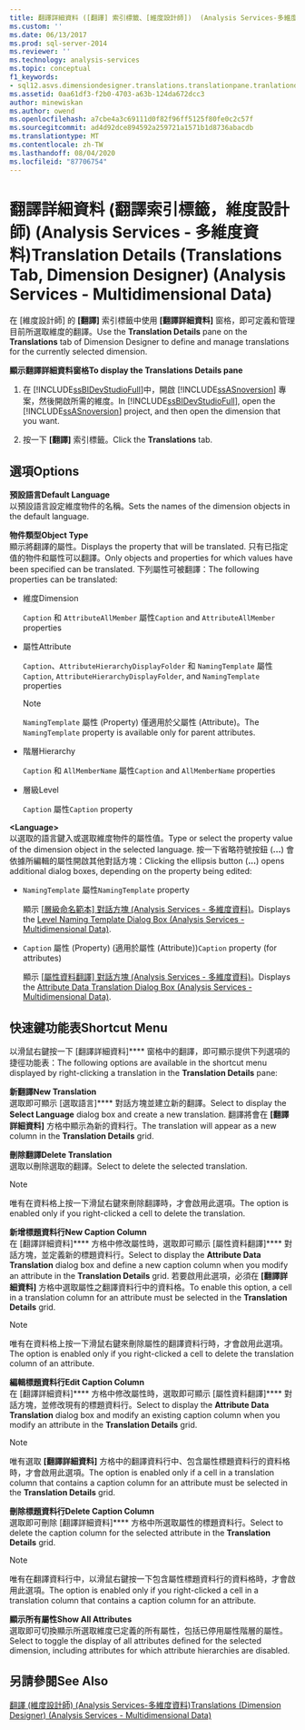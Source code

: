 ```yaml
---
title: 翻譯詳細資料 ([翻譯] 索引標籤、[維度設計師])  (Analysis Services-多維度資料) |Microsoft Docs
ms.custom: ''
ms.date: 06/13/2017
ms.prod: sql-server-2014
ms.reviewer: ''
ms.technology: analysis-services
ms.topic: conceptual
f1_keywords:
- sql12.asvs.dimensiondesigner.translations.translationpane.tranlationdetails.f1
ms.assetid: 0aa61df3-f2b0-4703-a63b-124da672dcc3
author: minewiskan
ms.author: owend
ms.openlocfilehash: a7cbe4a3c69111d0f82f96ff5125f80fe0c2c57f
ms.sourcegitcommit: ad4d92dce894592a259721a1571b1d8736abacdb
ms.translationtype: MT
ms.contentlocale: zh-TW
ms.lasthandoff: 08/04/2020
ms.locfileid: "87706754"
---
```

# <a name="translation-details-translations-tab-dimension-designer-analysis-services---multidimensional-data"></a><span data-ttu-id="32268-102">翻譯詳細資料 (翻譯索引標籤，維度設計師) (Analysis Services - 多維度資料)</span><span class="sxs-lookup"><span data-stu-id="32268-102">Translation Details (Translations Tab, Dimension Designer) (Analysis Services - Multidimensional Data)</span></span>
  <span data-ttu-id="32268-103">在 [維度設計師] 的 **[翻譯]** 索引標籤中使用 **[翻譯詳細資料]** 窗格，即可定義和管理目前所選取維度的翻譯。</span><span class="sxs-lookup"><span data-stu-id="32268-103">Use the **Translation Details** pane on the **Translations** tab of Dimension Designer to define and manage translations for the currently selected dimension.</span></span>  
  
 <span data-ttu-id="32268-104">**顯示翻譯詳細資料窗格**</span><span class="sxs-lookup"><span data-stu-id="32268-104">**To display the Translations Details pane**</span></span>  
  
1.  <span data-ttu-id="32268-105">在 [!INCLUDE[ssBIDevStudioFull](../includes/ssbidevstudiofull-md.md)]中，開啟 [!INCLUDE[ssASnoversion](../includes/ssasnoversion-md.md)] 專案，然後開啟所需的維度。</span><span class="sxs-lookup"><span data-stu-id="32268-105">In [!INCLUDE[ssBIDevStudioFull](../includes/ssbidevstudiofull-md.md)], open the [!INCLUDE[ssASnoversion](../includes/ssasnoversion-md.md)] project, and then open the dimension that you want.</span></span>  
  
2.  <span data-ttu-id="32268-106">按一下 **[翻譯]** 索引標籤。</span><span class="sxs-lookup"><span data-stu-id="32268-106">Click the **Translations** tab.</span></span>  
  
## <a name="options"></a><span data-ttu-id="32268-107">選項</span><span class="sxs-lookup"><span data-stu-id="32268-107">Options</span></span>  
 <span data-ttu-id="32268-108">**預設語言**</span><span class="sxs-lookup"><span data-stu-id="32268-108">**Default Language**</span></span>  
 <span data-ttu-id="32268-109">以預設語言設定維度物件的名稱。</span><span class="sxs-lookup"><span data-stu-id="32268-109">Sets the names of the dimension objects in the default language.</span></span>  
  
 <span data-ttu-id="32268-110">**物件類型**</span><span class="sxs-lookup"><span data-stu-id="32268-110">**Object Type**</span></span>  
 <span data-ttu-id="32268-111">顯示將翻譯的屬性。</span><span class="sxs-lookup"><span data-stu-id="32268-111">Displays the property that will be translated.</span></span> <span data-ttu-id="32268-112">只有已指定值的物件和屬性可以翻譯。</span><span class="sxs-lookup"><span data-stu-id="32268-112">Only objects and properties for which values have been specified can be translated.</span></span> <span data-ttu-id="32268-113">下列屬性可被翻譯：</span><span class="sxs-lookup"><span data-stu-id="32268-113">The following properties can be translated:</span></span>  
  
-   <span data-ttu-id="32268-114">維度</span><span class="sxs-lookup"><span data-stu-id="32268-114">Dimension</span></span>  
  
     <span data-ttu-id="32268-115">`Caption` 和 `AttributeAllMember` 屬性</span><span class="sxs-lookup"><span data-stu-id="32268-115">`Caption` and `AttributeAllMember` properties</span></span>  
  
-   <span data-ttu-id="32268-116">屬性</span><span class="sxs-lookup"><span data-stu-id="32268-116">Attribute</span></span>  
  
     <span data-ttu-id="32268-117">`Caption`、`AttributeHierarchyDisplayFolder` 和 `NamingTemplate` 屬性</span><span class="sxs-lookup"><span data-stu-id="32268-117">`Caption`, `AttributeHierarchyDisplayFolder`, and `NamingTemplate` properties</span></span>  
  
    > [!NOTE]  
    >  <span data-ttu-id="32268-118">`NamingTemplate` 屬性 (Property) 僅適用於父屬性 (Attribute)。</span><span class="sxs-lookup"><span data-stu-id="32268-118">The `NamingTemplate` property is available only for parent attributes.</span></span>  
  
-   <span data-ttu-id="32268-119">階層</span><span class="sxs-lookup"><span data-stu-id="32268-119">Hierarchy</span></span>  
  
     <span data-ttu-id="32268-120">`Caption` 和 `AllMemberName` 屬性</span><span class="sxs-lookup"><span data-stu-id="32268-120">`Caption` and `AllMemberName` properties</span></span>  
  
-   <span data-ttu-id="32268-121">層級</span><span class="sxs-lookup"><span data-stu-id="32268-121">Level</span></span>  
  
     <span data-ttu-id="32268-122">`Caption` 屬性</span><span class="sxs-lookup"><span data-stu-id="32268-122">`Caption` property</span></span>  
  
 **\<Language>**  
 <span data-ttu-id="32268-123">以選取的語言鍵入或選取維度物件的屬性值。</span><span class="sxs-lookup"><span data-stu-id="32268-123">Type or select the property value of the dimension object in the selected language.</span></span> <span data-ttu-id="32268-124">按一下省略符號按鈕 (**...**) 會依據所編輯的屬性開啟其他對話方塊：</span><span class="sxs-lookup"><span data-stu-id="32268-124">Clicking the ellipsis button (**...**) opens additional dialog boxes, depending on the property being edited:</span></span>  
  
-   <span data-ttu-id="32268-125">`NamingTemplate` 屬性</span><span class="sxs-lookup"><span data-stu-id="32268-125">`NamingTemplate` property</span></span>  
  
     <span data-ttu-id="32268-126">顯示 [[層級命名範本] 對話方塊 &#40;Analysis Services - 多維度資料&#41;](level-naming-template-dialog-box-analysis-services-multidimensional-data.md)。</span><span class="sxs-lookup"><span data-stu-id="32268-126">Displays the [Level Naming Template Dialog Box &#40;Analysis Services - Multidimensional Data&#41;](level-naming-template-dialog-box-analysis-services-multidimensional-data.md).</span></span>  
  
-   <span data-ttu-id="32268-127">`Caption` 屬性 (Property) (適用於屬性 (Attribute))</span><span class="sxs-lookup"><span data-stu-id="32268-127">`Caption` property (for attributes)</span></span>  
  
     <span data-ttu-id="32268-128">顯示 [[屬性資料翻譯] 對話方塊 &#40;Analysis Services - 多維度資料&#41;](attribute-data-translation-dialog-box-analysis-services-multidimensional-data.md)。</span><span class="sxs-lookup"><span data-stu-id="32268-128">Displays the [Attribute Data Translation Dialog Box &#40;Analysis Services - Multidimensional Data&#41;](attribute-data-translation-dialog-box-analysis-services-multidimensional-data.md).</span></span>  
  
## <a name="shortcut-menu"></a><span data-ttu-id="32268-129">快速鍵功能表</span><span class="sxs-lookup"><span data-stu-id="32268-129">Shortcut Menu</span></span>  
 <span data-ttu-id="32268-130">以滑鼠右鍵按一下 [翻譯詳細資料]\*\*\*\* 窗格中的翻譯，即可顯示提供下列選項的捷徑功能表：</span><span class="sxs-lookup"><span data-stu-id="32268-130">The following options are available in the shortcut menu displayed by right-clicking a translation in the **Translation Details** pane:</span></span>  
  
 <span data-ttu-id="32268-131">**新翻譯**</span><span class="sxs-lookup"><span data-stu-id="32268-131">**New Translation**</span></span>  
 <span data-ttu-id="32268-132">選取即可顯示 [選取語言]\*\*\*\* 對話方塊並建立新的翻譯。</span><span class="sxs-lookup"><span data-stu-id="32268-132">Select to display the **Select Language** dialog box and create a new translation.</span></span> <span data-ttu-id="32268-133">翻譯將會在 **[翻譯詳細資料]** 方格中顯示為新的資料行。</span><span class="sxs-lookup"><span data-stu-id="32268-133">The translation will appear as a new column in the **Translation Details** grid.</span></span>  
  
 <span data-ttu-id="32268-134">**刪除翻譯**</span><span class="sxs-lookup"><span data-stu-id="32268-134">**Delete Translation**</span></span>  
 <span data-ttu-id="32268-135">選取以刪除選取的翻譯。</span><span class="sxs-lookup"><span data-stu-id="32268-135">Select to delete the selected translation.</span></span>  
  
> [!NOTE]  
>  <span data-ttu-id="32268-136">唯有在資料格上按一下滑鼠右鍵來刪除翻譯時，才會啟用此選項。</span><span class="sxs-lookup"><span data-stu-id="32268-136">The option is enabled only if you right-clicked a cell to delete the translation.</span></span>  
  
 <span data-ttu-id="32268-137">**新增標題資料行**</span><span class="sxs-lookup"><span data-stu-id="32268-137">**New Caption Column**</span></span>  
 <span data-ttu-id="32268-138">在 [翻譯詳細資料]\*\*\*\* 方格中修改屬性時，選取即可顯示 [屬性資料翻譯]\*\*\*\* 對話方塊，並定義新的標題資料行。</span><span class="sxs-lookup"><span data-stu-id="32268-138">Select to display the **Attribute Data Translation** dialog box and define a new caption column when you modify an attribute in the **Translation Details** grid.</span></span> <span data-ttu-id="32268-139">若要啟用此選項，必須在 **[翻譯詳細資料]** 方格中選取屬性之翻譯資料行中的資料格。</span><span class="sxs-lookup"><span data-stu-id="32268-139">To enable this option, a cell in a translation column for an attribute must be selected in the **Translation Details** grid.</span></span>  
  
> [!NOTE]  
>  <span data-ttu-id="32268-140">唯有在資料格上按一下滑鼠右鍵來刪除屬性的翻譯資料行時，才會啟用此選項。</span><span class="sxs-lookup"><span data-stu-id="32268-140">The option is enabled only if you right-clicked a cell to delete the translation column of an attribute.</span></span>  
  
 <span data-ttu-id="32268-141">**編輯標題資料行**</span><span class="sxs-lookup"><span data-stu-id="32268-141">**Edit Caption Column**</span></span>  
 <span data-ttu-id="32268-142">在 [翻譯詳細資料]\*\*\*\* 方格中修改屬性時，選取即可顯示 [屬性資料翻譯]\*\*\*\* 對話方塊，並修改現有的標題資料行。</span><span class="sxs-lookup"><span data-stu-id="32268-142">Select to display the **Attribute Data Translation** dialog box and modify an existing caption column when you modify an attribute in the **Translation Details** grid.</span></span>  
  
> [!NOTE]  
>  <span data-ttu-id="32268-143"> 唯有選取 **[翻譯詳細資料]** 方格中的翻譯資料行中、包含屬性標題資料行的資料格時，才會啟用此選項。</span><span class="sxs-lookup"><span data-stu-id="32268-143">The option is enabled only if a cell in a translation column that contains a caption column for an attribute must be selected in the **Translation Details** grid.</span></span>  
  
 <span data-ttu-id="32268-144">**刪除標題資料行**</span><span class="sxs-lookup"><span data-stu-id="32268-144">**Delete Caption Column**</span></span>  
 <span data-ttu-id="32268-145">選取即可刪除 [翻譯詳細資料]\*\*\*\* 方格中所選取屬性的標題資料行。</span><span class="sxs-lookup"><span data-stu-id="32268-145">Select to delete the caption column for the selected attribute in the **Translation Details** grid.</span></span>  
  
> [!NOTE]  
>  <span data-ttu-id="32268-146">唯有在翻譯資料行中，以滑鼠右鍵按一下包含屬性標題資料行的資料格時，才會啟用此選項。</span><span class="sxs-lookup"><span data-stu-id="32268-146">The option is enabled only if you right-clicked a cell in a translation column that contains a caption column for an attribute.</span></span>  
  
 <span data-ttu-id="32268-147">**顯示所有屬性**</span><span class="sxs-lookup"><span data-stu-id="32268-147">**Show All Attributes**</span></span>  
 <span data-ttu-id="32268-148">選取即可切換顯示所選取維度已定義的所有屬性，包括已停用屬性階層的屬性。</span><span class="sxs-lookup"><span data-stu-id="32268-148">Select to toggle the display of all attributes defined for the selected dimension, including attributes for which attribute hierarchies are disabled.</span></span>  
  
## <a name="see-also"></a><span data-ttu-id="32268-149">另請參閱</span><span class="sxs-lookup"><span data-stu-id="32268-149">See Also</span></span>  
 [<span data-ttu-id="32268-150">翻譯 &#40;維度設計師&#41; &#40;Analysis Services-多維度資料&#41;</span><span class="sxs-lookup"><span data-stu-id="32268-150">Translations &#40;Dimension Designer&#41; &#40;Analysis Services - Multidimensional Data&#41;</span></span>](translations-dimension-designer-analysis-services-multidimensional-data.md)  
  
  
